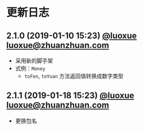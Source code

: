 # 更新日志

## 2.1.0 (2019-01-10 15:23) [@luoxue <luoxue@zhuanzhuan.com>]()

* 采用新的脚手架
* 式例：`Money`
  * `toFen`, `toYuan` 方法返回值转换成数字类型

## 2.1.1 (2019-01-18 15:23) [@luoxue <luoxue@zhuanzhuan.com>]()

* 更换包名